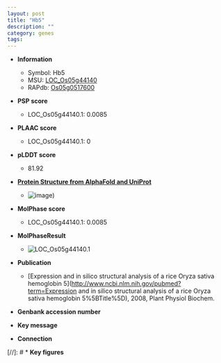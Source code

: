 ```yaml
---
layout: post
title: "Hb5"
description: ""
category: genes
tags: 
---
```


* **Information**  
    + Symbol: Hb5  
    + MSU: [LOC_Os05g44140](http://rice.plantbiology.msu.edu/cgi-bin/ORF_infopage.cgi?orf=LOC_Os05g44140)  
    + RAPdb: [Os05g0517600](http://rapdb.dna.affrc.go.jp/viewer/gbrowse_details/irgsp1?name=Os05g0517600)  

* **PSP score**  
    + LOC_Os05g44140.1: 0.0085 

* **PLAAC score**  
    + LOC_Os05g44140.1: 0 

* **pLDDT score**
    + 81.92

* **[Protein Structure from AlphaFold and UniProt](https://www.uniprot.org/uniprotkb/Q75II4/entry#structure)**
    + ![image](https://ricepsp.github.io/images/Q7/AF-Q75II4-F1.png))

* **MolPhase score**
    + LOC_Os05g44140.1: 0.0085

* **MolPhaseResult**
    + ![LOC_Os05g44140.1](https://ricepsp.github.io/pictures/LOC_Os05g/LOC_Os05g44140.1.png)

* **Publication**  
    + [Expression and in silico structural analysis of a rice Oryza sativa hemoglobin 5](http://www.ncbi.nlm.nih.gov/pubmed?term=Expression and in silico structural analysis of a rice Oryza sativa hemoglobin 5%5BTitle%5D), 2008, Plant Physiol Biochem.

* **Genbank accession number**  

* **Key message**  

* **Connection**  

[//]: # * **Key figures**  


